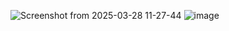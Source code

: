 ![Screenshot from 2025-03-28 11-27-44](https://github.com/user-attachments/assets/5cad3100-e2ed-4781-b17b-f5af57c51dba)
![image](https://github.com/user-attachments/assets/ec90bc60-f17c-4c14-8e71-9776db60a9d6)
